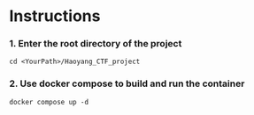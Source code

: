 # Instructions

### 1. Enter the root directory of the project

```shell
cd <YourPath>/Haoyang_CTF_project
```

### 2. Use docker compose to build and run the container

```shell
docker compose up -d
```

